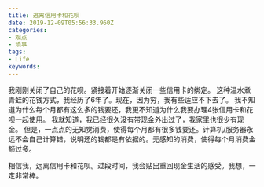 ```yaml
---
title: 逃离信用卡和花呗
date: 2019-12-09T05:56:33.960Z
categories:
- 观点
- 琐事
tags:
- Life
keywords:
---
```


我刚刚关闭了自己的花呗。紧接着开始逐渐关闭一些信用卡的绑定。
这种温水煮青蛙的花钱方式，我经历了6年了。现在，因为穷，我有些适应不下去了。
我不知道为什么每个月都有这么多的钱要还，我更不知道为什么我要办理4张信用卡和花呗一起使用。
我就知道，我已经很久没有带现金外出过了，我家里也很少有现金。
但是，一点点的无知觉消费，使得每个月都有很多钱要还。计算机/服务器永远不会自己计算错，说明还的钱都是有依据的。无感知的消费，使得每个月消费金额过多。

相信我，远离信用卡和花呗。过段时间，我会贴出重回现金生活的感受。我想，一定非常棒。